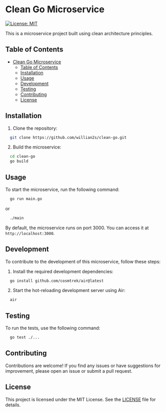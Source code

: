 # Clean Go Microservice

[![License: MIT](https://img.shields.io/badge/License-MIT-yellow.svg)](https://opensource.org/licenses/MIT)

This is a microservice project built using clean architecture principles.

## Table of Contents

- [Clean Go Microservice](#clean-go-microservice)
  - [Table of Contents](#table-of-contents)
  - [Installation](#installation)
  - [Usage](#usage)
  - [Development](#development)
  - [Testing](#testing)
  - [Contributing](#contributing)
  - [License](#license)

## Installation

1. Clone the repository:

```bash
  git clone https://github.com/willian2s/clean-go.git
```

2. Build the microservice:

```bash
  cd clean-go
  go build
```

## Usage

To start the microservice, run the following command:

```bash
  go run main.go
```

or

```bash
  ./main
```

By default, the microservice runs on port 3000. You can access it at `http://localhost:3000`.

## Development

To contribute to the development of this microservice, follow these steps:

1. Install the required development dependencies:

```bash
  go install github.com/cosmtrek/air@latest
```

2. Start the hot-reloading development server using Air:

```bash
  air
```

## Testing

To run the tests, use the following command:

```bash
  go test ./...
```

## Contributing

Contributions are welcome! If you find any issues or have suggestions for improvement, please open an issue or submit a pull request.

## License

This project is licensed under the MIT License. See the [LICENSE](LICENSE) file for details.

